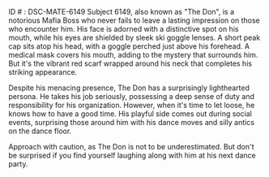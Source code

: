 ID # : DSC-MATE-6149
Subject 6149, also known as "The Don", is a notorious Mafia Boss who never fails to leave a lasting impression on those who encounter him. His face is adorned with a distinctive spot on his mouth, while his eyes are shielded by sleek ski goggle lenses. A short peak cap sits atop his head, with a goggle perched just above his forehead. A medical mask covers his mouth, adding to the mystery that surrounds him. But it's the vibrant red scarf wrapped around his neck that completes his striking appearance.

Despite his menacing presence, The Don has a surprisingly lighthearted persona. He takes his job seriously, possessing a deep sense of duty and responsibility for his organization. However, when it's time to let loose, he knows how to have a good time. His playful side comes out during social events, surprising those around him with his dance moves and silly antics on the dance floor.

Approach with caution, as The Don is not to be underestimated. But don't be surprised if you find yourself laughing along with him at his next dance party.